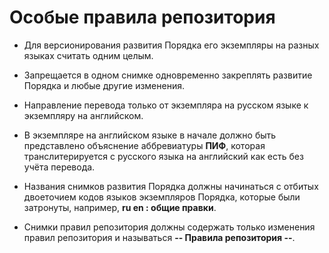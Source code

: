 # Особые правила репозитория

- Для версионирования развития Порядка его экземпляры на разных языках считать одним целым.

- Запрещается в одном снимке одновременно закреплять развитие Порядка и любые другие изменения.

- Направление перевода только от экземпляра на русском языке к экземпляру на английском.

- В экземпляре на английском языке в начале должно быть представлено объяснение аббревиатуры **ПИФ**, которая транслитерируется с русского языка на английский как есть без учёта перевода.

- Названия снимков развития Порядка должны начинаться с отбитых двоеточием кодов языков экземпляров Порядка, которые были затронуты, например, **ru en : общие правки**.

- Снимки правил репозитория должны содержать только изменения правил репозитория и называться **-- Правила репозитория --**.